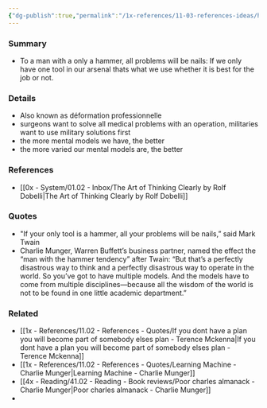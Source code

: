 ```yaml
---
{"dg-publish":true,"permalink":"/1x-references/11-03-references-ideas/have-multiple-mental-models/","dgHomeLink":true,"dgPassFrontmatter":false,"dgShowBacklinks":false,"dgShowLocalGraph":false,"dgShowInlineTitle":true}
---
```



### Summary
- To a man with a only a hammer, all problems will be nails: If we only have one tool in our arsenal thats what we use whether it is best for the job or not.

### Details
- Also known as  déformation professionnelle
- surgeons want to solve all medical problems with an operation, militaries want to use military solutions first
- the more mental models we have, the better
- the more varied our mental models are, the better

### References
- [[0x - System/01.02 - Inbox/The Art of Thinking Clearly by Rolf Dobelli|The Art of Thinking Clearly by Rolf Dobelli]]

### Quotes
- "If your only tool is a hammer, all your problems will be nails,” said Mark Twain
- Charlie Munger, Warren Buffett’s business partner, named the effect the “man with the hammer tendency” after Twain: “But that’s a perfectly disastrous way to think and a perfectly disastrous way to operate in the world. So you’ve got to have multiple models. And the models have to come from multiple disciplines—because all the wisdom of the world is not to be found in one little academic department.”

### Related
- [[1x - References/11.02 - References - Quotes/If you dont have a plan you will become part of somebody elses plan - Terence Mckenna|If you dont have a plan you will become part of somebody elses plan - Terence Mckenna]]
- [[1x - References/11.02 - References - Quotes/Learning Machine - Charlie Munger|Learning Machine - Charlie Munger]]
- [[4x - Reading/41.02 - Reading - Book reviews/Poor charles almanack - Charlie Munger|Poor charles almanack - Charlie Munger]]
- 